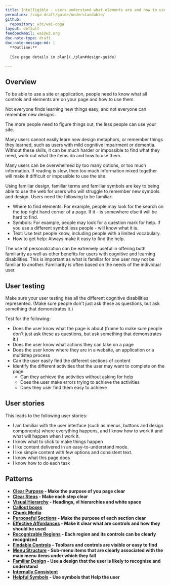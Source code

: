```yaml
---
title: Intelligible - users understand what elements are and how to use them
permalink: /coga-draft/guide/understandable/
github:
  repository: w3c/wai-coga
layout: default
feedbackmail: wai@w3.org
doc-note-type: draft
doc-note-message-md: |
  **Outline:**
      
  [See page details in plan](./plan#design-guide)

---
```

## Overview

To be able to use a site or application, people need to know what all controls and elements are on your page and how to use them.

Not everyone finds learning new things easy, and not everyone can remember new designs.

The more people need to figure things out, the less people can use your site.

Many users cannot easily learn new design metaphors, or remember things they learned, such as users with mild cognitive impairment or dementia. Without these skills, it can be much harder or impossible to find what they need, work out what the items do and how to use them.

Many users can be overwhelmed by too many options, or too much information. If reading is slow, then too much information mixed together will make it difficult or impossible to use the site.

Using familiar design, familiar terms and familiar symbols are key to being able to use the web for users who will struggle to remember new symbols and design. Users need the following to be familiar:

- Where to find elements: For example, people may look for the search on the top right hand corner of a page. If it - is somewhere else it will be hard to find.
- Symbols: For example, people may look for a question mark for help. If you use a different symbol less people - will know what it is.
- Text: Use text people know, including people with a limited vocabulary.
- How to get help: Always make it easy to find the help.

The use of personalization can be extremely useful in offering both familiarity as well as other benefits for users with cognitive and learning disabilities. This is important as what is familiar for one user may not be familiar to another. Familiarity is often based on the needs of the individual user.

## User testing

Make sure your user testing has all the different cognitive disabilities represented. (Make sure people don't just ask these as questions, but ask something that demonstrates it.)

Test for the following:

- Does the user know what the page is about (frame to make sure people don't just ask these as questions, but ask something that demonstrates it.)
- Does the user know what actions they can take on a page
- Does the user know where they are in a website, an application or a multistep process
- Can the user easily find the different sections of content
- Identify the different activities that the user may want to complete on the page.
  - Can they achieve the activities without asking for help
  - Does the user make errors trying to achieve the activities
  - Does they user find them easy to achieve

## User stories

This leads to the following user stories:

- I am familiar with the user interface (such as menus, buttons and design components) where everything happens, and I know how to work it and what will happen when I work it.
- I know what to click to make things happen
- I like content delivered in an easy-to-understand mode.
- I like simple content with few options and consistent text.
- I know what this page does
- I know how to do each task

## Patterns

- **[Clear Purpose](./clear-purpose) - Make the purpose of you page clear**
- **[Clear Steps](./clear-steps) - Make each step clear**
- **[Visual Hierarchy](./visual-heirarchy) - Headings, vl hierarchies and white space**
- **[Callout boxes](./callout-boxes)**
- **[Chunk Media](./chunk-media)**
- **[Purposeful Sections](./purposeful-sections) - Make the purpose of each section clear**
- **[Effective Affordances](./effective-affordances) - Make it clear what are controls and how they should be used**
- **[Recognizable Regions](./recognizable-regions) - Each region and its controls can be clearly recognized**
- **[Findable Controls](./findable-controls) - Toolbars and controls are visible or easy to find**
- **[Menu Structure](./menu-structure) - Sub-menu items that are clearly associated with the main menu items under which they fall**
- **[Familiar Design](./familiar-design) - Use a design that the user is likely to recognise and understand**
- **[Internally Consistent](./internally-consitent)**
- **[Helpful Symbols](./helpful-symbols) - Use symbols that Help the user**
